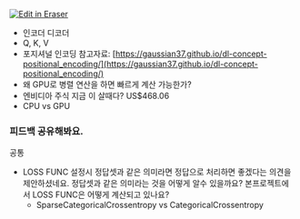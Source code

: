 <p><a target="_blank" href="https://app.eraser.io/workspace/ieQMukGjwRNXtyss0S1o" id="edit-in-eraser-github-link"><img alt="Edit in Eraser" src="https://firebasestorage.googleapis.com/v0/b/second-petal-295822.appspot.com/o/images%2Fgithub%2FOpen%20in%20Eraser.svg?alt=media&amp;token=968381c8-a7e7-472a-8ed6-4a6626da5501"></a></p>

- 인코더 디코더
- Q, K, V
- 포지셔널 인코딩 참고자료: [﻿https://gaussian37.github.io/dl-concept-positional_encoding/](https://gaussian37.github.io/dl-concept-positional_encoding/)  
- 왜 GPU로 병렬 연산을 하면 빠르게 계산 가능한가?
- 엔비디아 주식 지금 이 살때다? US$468.06
- CPU vs GPU




### 피드백 공유해봐요.
공통

- LOSS FUNC 설정시 정답셋과 같은 의미라면 정답으로 처리하면 좋겠다는 의견을 제안하셨네요. 정답셋과 같은 의미라는 것을 어떻게 알수 있을까요? 본프로젝트에서 LOSS FUNC은 어떻게 계산되고 있나요?
    - SparseCategoricalCrossentropy vs  CategoricalCrossentropy



<!--- Eraser file: https://app.eraser.io/workspace/ieQMukGjwRNXtyss0S1o --->